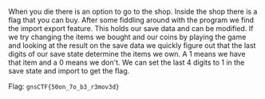 When you die there is an option to go to the shop. Inside the shop there is a flag that you can buy.
After some fiddling around with the program we find the import export feature. This holds our save data and can be modified.
If we try changing the items we bought and our coins by playing the game and looking at the result on the save data we quickly figure out that the last digits of our save state determine the items we own.
A 1 means we have that item and a 0 means we don't. We can set the last 4 digits to 1 in the save state and import to get the flag.

Flag: `gnsCTF{50on_7o_b3_r3mov3d}`
